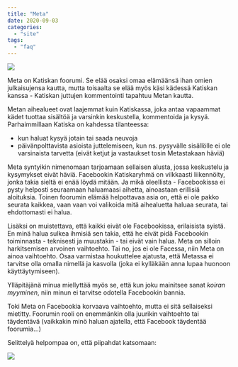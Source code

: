 ```yaml
---
title: "Meta"
date: 2020-09-03
categories: 
  - "site"
tags: 
  - "faq"
---
```


![](images/meta-1024x463.png)

Meta on Katiskan foorumi. Se elää osaksi omaa elämäänsä ihan omien julkaisujensa kautta, mutta toisaalta se elää myös käsi kädessä Katiskan kanssa - Katiskan juttujen kommentointi tapahtuu Metan kautta.

Metan aihealueet ovat laajemmat kuin Katiskassa, joka antaa vapaammat kädet tuottaa sisältöä ja varsinkin keskustella, kommentoida ja kysyä. Parhaimmillaan Katiska on kahdessa tilanteessa:

- kun haluat kysyä jotain tai saada neuvoja
- päivänpolttavista asioista juttelemiseen, kun ns. pysyvälle sisällölle ei ole varsinaista tarvetta (eivät ketjut ja vastaukset tosin Metastakaan häviä)

Meta syntyikin nimenomaan tarjoamaan sellaisen alusta, jossa keskustelu ja kysymykset eivät häviä. Facebookin Katiskaryhmä on vilkkaasti liikennöity, jonka takia sieltä ei enää löydä mitään. Ja mikä oleellista - Facebookissa ei pysty helposti seuraamaan haluamaasi aihetta, ainoastaan erillisiä aloituksia. Toinen foorumin elämää helpottavaa asia on, että ei ole pakko seurata kaikkea, vaan vaan voi valikoida mitä aihealuetta haluaa seurata, tai ehdottomasti ei halua.

Lisäksi on muistettava, että kaikki eivät ole Facebookissa, erilaisista syistä. En minä halua sulkea ihmisiä sen takia, että he eivät pidä Facebookin toiminnasta - teknisesti ja muustakin - tai eivät vain halua. Meta on silloin harkitsemisen arvoinen vaihtoehto. Tai no, jos ei ole Facessa, niin Meta on ainoa vaihtoehto. Osaa varmistaa houkuttelee ajatusta, että Metassa ei tarvitse olla omalla nimellä ja kasvolla (joka ei kylläkään anna lupaa huonoon käyttäytymiseen).

Ylläpitäjänä minua miellyttää myös se, että kun joku mainitsee sanat _koiran myyminen_, niin minun ei tarvitse odotella Facebookin bannia.

Toki Meta on Facebookia korvaava vaihtoehto, mutta ei sitä sellaiseksi mietitty. Foorumin rooli on enemmänkin olla juurikin vaihtoehto tai täydentävä (vaikkakin minö haluan ajatella, että Facebook täydentää foorumia...)

Selittelyä helpompaa on, että piipahdat katsomaan:

[![](images/meta-kirjaudu-250x45.png)](https://foorumi.katiska.eu)
